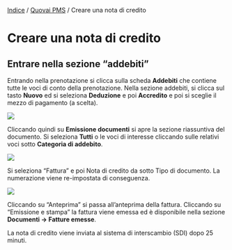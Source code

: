 [Indice](index.md) / [Quovai PMS](quovai-pms-it.md) / Creare una nota di credito

# Creare una nota di credito  
  
## Entrare nella sezione “addebiti”  
  
Entrando nella prenotazione si clicca sulla scheda **Addebiti** che contiene tutte le voci di conto della prenotazione. Nella sezione addebiti, si clicca sul tasto **Nuovo** ed si seleziona **Deduzione** e poi **Accredito** e poi si sceglie il mezzo di pagamento (a scelta).

![](https://quovai.github.io/images/creare-nota-di-credito-001.png)
  
Cliccando quindi su **Emissione documenti** si apre la sezione riassuntiva del documento. Si seleziona **Tutti** o le voci di interesse cliccando sulle relativi voci sotto **Categoria di addebito**.

![](https://quovai.github.io/images/creare-nota-di-credito-002.png)

Si seleziona “Fattura” e poi Nota di credito da sotto Tipo di documento. La numerazione viene re-impostata di conseguenza.

![](https://quovai.github.io/images/creare-nota-di-credito-003.png)

Cliccando su “Anteprima” si passa all’anteprima della fattura.  Cliccando su “Emissione e stampa” la fattura viene emessa ed è disponibile nella sezione **Documenti -> Fatture emesse**.

La nota di credito viene inviata al sistema di interscambio (SDI) dopo 25 minuti.
